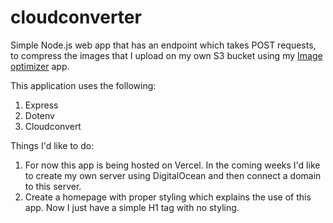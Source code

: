 # cloudconverter

Simple Node.js web app that has an endpoint which takes POST requests, to compress the images that I upload on my own S3 bucket using my <a href="https://github.com/buuraak/image-optimizer">Image optimizer</a> app.

This application uses the following:
1. Express
2. Dotenv
3. Cloudconvert

Things I'd like to do:
1. For now this app is being hosted on Vercel. In the coming weeks I'd like to create my own server using DigitalOcean and then connect a domain to this server.
2. Create a homepage with proper styling which explains the use of this app. Now I just have a simple H1 tag with no styling.
